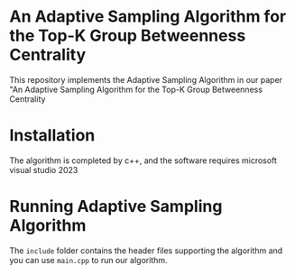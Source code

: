 # An Adaptive Sampling Algorithm for the Top-K Group Betweenness Centrality
 This repository implements the Adaptive Sampling Algorithm in our paper "An Adaptive Sampling Algorithm for the Top-K Group Betweenness Centrality
# Installation
 The algorithm is completed by c++, and the software requires microsoft visual studio 2023
# Running Adaptive Sampling Algorithm
 The `include` folder contains the header files supporting the algorithm and you can use `main.cpp` to run our algorithm.
